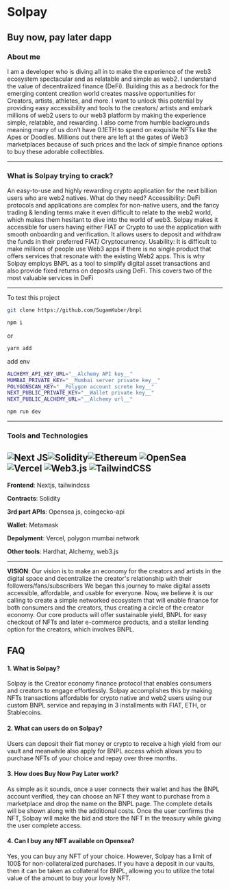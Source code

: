 
# Solpay
## Buy now, pay later dapp
### About me
I am a developer who is diving all in to make the experience of the web3 ecosystem spectacular and as relatable and simple as web2. I understand the value of decentralized finance (DeFi). Building this as a bedrock for the emerging content creation world creates massive opportunities for Creators, artists, athletes, and more. I want to unlock this potential by providing easy accessibility and tools to the creators/ artists and embark millions of web2 users to our web3 platform by making the experience simple, relatable, and rewarding. I also come from humble backgrounds meaning many of us don’t have 0.1ETH to spend on exquisite NFTs like the Apes or Doodles. Millions out there are left at the gates of Web3 marketplaces because of such prices and the lack of simple finance options to buy these adorable collectibles.

----
### What is Solpay trying to crack?

An easy-to-use and highly rewarding crypto application for the next billion users who are web2 natives. What do they need?
Accessibility: DeFi protocols and applications are complex for non-native users, and the fancy trading & lending terms make it even difficult to relate to the web2 world, which makes them hesitant to dive into the world of web3. Solpay makes it accessible for users having either FIAT or Crypto to use the application with smooth onboarding and verification. It allows users to deposit and withdraw the funds in their preferred FIAT/ Cryptocurrency.
Usability: It is difficult to make millions of people use Web3 apps if there is no single product that offers services that resonate with the existing Web2 apps. This is why Solpay employs BNPL as a tool to simplify digital asset transactions and also provide fixed returns on deposits using DeFi. This covers two of the most valuable services in DeFi


---
To test this project
```bash
git clone https://github.com/SugamKuber/bnpl
```

```bash
npm i
```
or
```bash
yarn add 
```
add env
```bash
ALCHEMY_API_KEY_URL="__Alchemy API key__"
MUMBAI_PRIVATE_KEY="__Mumbai server private key__"
POLYGONSCAN_KEY="__Polygon account screte key__"
NEXT_PUBLIC_PRIVATE_KEY="__Wallet private key__"
NEXT_PUBLIC_ALCHEMY_URL="__Alchemy url__"
```
```bash
npm run dev
```


---
### Tools and Technologies

![Next JS](https://img.shields.io/badge/Next-black?style=for-the-badge&logo=next.js&logoColor=white)![Solidity](https://img.shields.io/badge/Solidity-%23363636.svg?style=for-the-badge&logo=solidity&logoColor=white)![Ethereum](https://img.shields.io/badge/Ethereum-3C3C3D?style=for-the-badge&logo=Ethereum&logoColor=white) ![OpenSea](https://img.shields.io/badge/OpenSea-%232081E2.svg?style=for-the-badge&logo=opensea&logoColor=white)
![Vercel](https://img.shields.io/badge/vercel-%23000000.svg?style=for-the-badge&logo=vercel&logoColor=white)
![Web3.js](https://img.shields.io/badge/web3.js-F16822?style=for-the-badge&logo=web3.js&logoColor=white)
![TailwindCSS](https://img.shields.io/badge/tailwindcss-%2338B2AC.svg?style=for-the-badge&logo=tailwind-css&logoColor=white)
---
**Frontend**: Nextjs, tailwindcss

**Contracts**: Solidity

**3rd part APIs**: Opensea js, coingecko-api

**Wallet**: Metamask

**Depolyment**: Vercel, polygon mumbai network

**Other tools**: Hardhat, Alchemy, web3.js

---

**VISION**: Our vision is to make an economy for the creators and artists in the digital space and decentralize the creator's relationship with their followers/fans/subscribers
We began this journey to make digital assets accessible, affordable, and usable for everyone. Now, we believe it is our calling to create a simple networked ecosystem that will enable finance for both consumers and the creators, thus creating a circle of the creator economy.
Our core products will offer sustainable yield, BNPL for easy checkout of NFTs and later e-commerce products, and a stellar lending option for the creators, which involves BNPL.
## FAQ

#### 1. What is Solpay? 
Solpay is the  Creator economy finance protocol that enables consumers and creators to engage effortlessly. Solpay accomplishes this by making NFTs transactions affordable for crypto native and web2 users using our custom BNPL service and repaying in 3 installments with FIAT, ETH, or Stablecoins.

#### 2. What can users do on Solpay?
Users can deposit their fiat money or crypto to receive a high yield from our vault and meanwhile also apply for BNPL access which allows you to purchase NFTs of your choice and repay over three months. 

#### 3. How does Buy Now Pay Later work?
As simple as it sounds, once a user connects their wallet and has the BNPL account verified, they can choose an NFT they want to purchase from a marketplace and drop the name on the BNPL page. The complete details will be shown along with the additional costs. Once the user confirms the NFT, Solpay will make the bid and store the NFT in the treasury while giving the user complete access.

#### 4. Can I buy any NFT available on Opensea? 
Yes, you can buy any NFT of your choice. However, Solpay has a limit of 100$ for non-collateralized purchases. If you have a deposit in our vaults, then it can be taken as collateral for BNPL, allowing you to utilize the total value of the amount to buy your lovely NFT.
